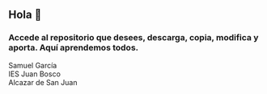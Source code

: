 ## Hola 👋

### Accede al repositorio que desees, descarga, copia, modifica y aporta. Aquí aprendemos todos.

Samuel García<br>
IES Juan Bosco<br>
Alcazar de San Juan<br>


